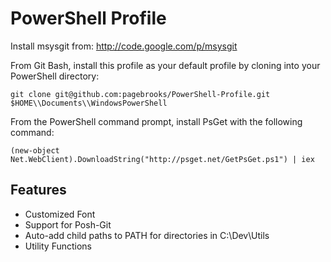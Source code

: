 PowerShell Profile
==================

Install msysgit from: http://code.google.com/p/msysgit

From Git Bash, install this profile as your default profile by cloning into your 
PowerShell directory:

```
git clone git@github.com:pagebrooks/PowerShell-Profile.git $HOME\\Documents\\WindowsPowerShell
```

From the PowerShell command prompt, install PsGet with the following command:

```
(new-object Net.WebClient).DownloadString("http://psget.net/GetPsGet.ps1") | iex
```

Features
--------
- Customized Font
- Support for Posh-Git
- Auto-add child paths to PATH for directories in C:\Dev\Utils
- Utility Functions

